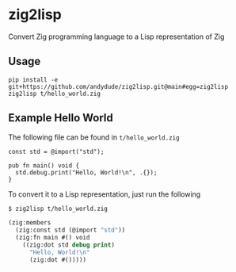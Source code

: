 # zig2lisp
Convert Zig programming language to a Lisp representation of Zig

## Usage

```
pip install -e git+https://github.com/andydude/zig2lisp.git@main#egg=zig2lisp
zig2lisp t/hello_world.zig
```

## Example Hello World

The following file can be found in `t/hello_world.zig`
```zig
const std = @import("std");

pub fn main() void {
  std.debug.print("Hello, World!\n", .{});
}
```

To convert it to a Lisp representation, just run the following

```sh
$ zig2lisp t/hello_world.zig
```

```lisp
(zig:members
  (zig:const std (@import "std"))
  (zig:fn main #() void
    ((zig:dot std debug print)
      "Hello, World!\n"
      (zig:dot #()))))
```
